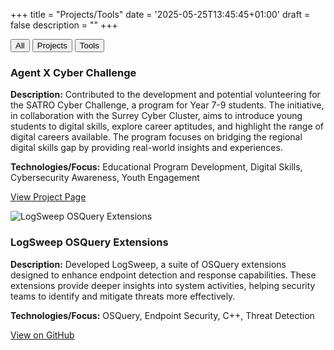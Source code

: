 +++
title = "Projects/Tools"
date = '2025-05-25T13:45:45+01:00'
draft = false
description = ""
+++

<div class="filter-buttons">
    <button class="filter-button active" onclick="filterSelection('all')">All</button>
    <button class="filter-button" onclick="filterSelection('project')">Projects</button>
    <button class="filter-button" onclick="filterSelection('tool')">Tools</button>
</div>

<div class="project-card" data-category="project">
    <div class="project-card-content">
        <h3>Agent X Cyber Challenge</h3>
        <p><strong>Description:</strong> Contributed to the development and potential volunteering for the SATRO Cyber Challenge, a program for Year 7-9 students. The initiative, in collaboration with the Surrey Cyber Cluster, aims to introduce young students to digital skills, explore career aptitudes, and highlight the range of digital careers available. The program focuses on bridging the regional digital skills gap by providing real-world insights and experiences.</p>
        <p><strong>Technologies/Focus:</strong> Educational Program Development, Digital Skills, Cybersecurity Awareness, Youth Engagement</p>
        <p><a href="https://www.satro.org.uk/digital-challenge" target="_blank" class="github-link-button">
            View Project Page
        </a></p>
    </div>
</div>
<div class="project-card" data-category="tool">
    <div class="project-image-container">
        <img src="/images/projects/logsweep.png" alt="LogSweep OSQuery Extensions" class="project-image">
    </div>
    <div class="project-card-content">
        <h3>LogSweep OSQuery Extensions</h3>
        <p><strong>Description:</strong> Developed LogSweep, a suite of OSQuery extensions designed to enhance endpoint detection and response capabilities. These extensions provide deeper insights into system activities, helping security teams to identify and mitigate threats more effectively.</p>
        <p><strong>Technologies/Focus:</strong> OSQuery, Endpoint Security, C++, Threat Detection</p>
        <p><a href="https://github.com/Hanimn/LogSweep-osquery-extensions" target="_blank" class="github-link-button">
            View on GitHub
        </a></p>
    </div>
</div>

<script src="{{ '/js/project-filter.js' | relURL }}"></script>